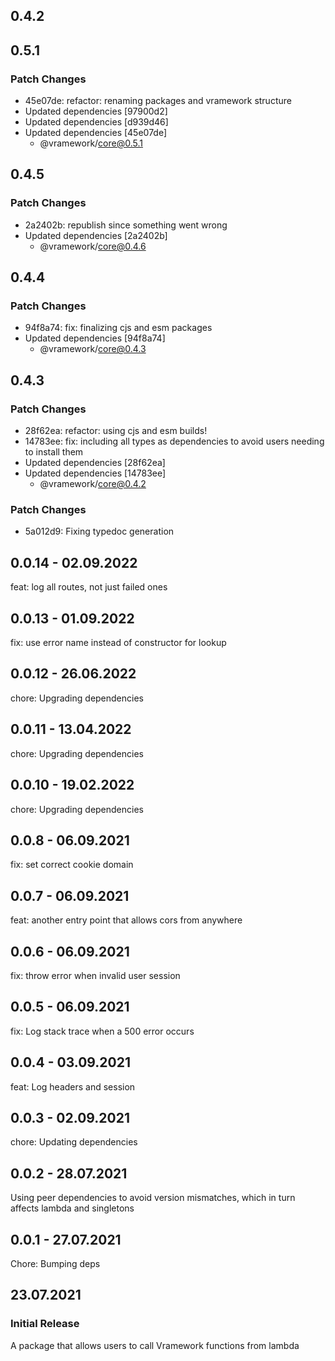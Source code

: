## 0.4.2

## 0.5.1

### Patch Changes

- 45e07de: refactor: renaming packages and vramework structure
- Updated dependencies [97900d2]
- Updated dependencies [d939d46]
- Updated dependencies [45e07de]
  - @vramework/core@0.5.1

## 0.4.5

### Patch Changes

- 2a2402b: republish since something went wrong
- Updated dependencies [2a2402b]
  - @vramework/core@0.4.6

## 0.4.4

### Patch Changes

- 94f8a74: fix: finalizing cjs and esm packages
- Updated dependencies [94f8a74]
  - @vramework/core@0.4.3

## 0.4.3

### Patch Changes

- 28f62ea: refactor: using cjs and esm builds!
- 14783ee: fix: including all types as dependencies to avoid users needing to install them
- Updated dependencies [28f62ea]
- Updated dependencies [14783ee]
  - @vramework/core@0.4.2

### Patch Changes

- 5a012d9: Fixing typedoc generation

## 0.0.14 - 02.09.2022

feat: log all routes, not just failed ones

## 0.0.13 - 01.09.2022

fix: use error name instead of constructor for lookup

## 0.0.12 - 26.06.2022

chore: Upgrading dependencies

## 0.0.11 - 13.04.2022

chore: Upgrading dependencies

## 0.0.10 - 19.02.2022

chore: Upgrading dependencies

## 0.0.8 - 06.09.2021

fix: set correct cookie domain

## 0.0.7 - 06.09.2021

feat: another entry point that allows cors from anywhere

## 0.0.6 - 06.09.2021

fix: throw error when invalid user session

## 0.0.5 - 06.09.2021

fix: Log stack trace when a 500 error occurs

## 0.0.4 - 03.09.2021

feat: Log headers and session

## 0.0.3 - 02.09.2021

chore: Updating dependencies

## 0.0.2 - 28.07.2021

Using peer dependencies to avoid version mismatches, which in turn affects lambda and singletons

## 0.0.1 - 27.07.2021

Chore: Bumping deps

## 23.07.2021

### Initial Release

A package that allows users to call Vramework functions from lambda
